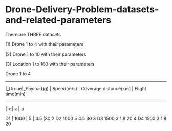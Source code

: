# Drone-Delivery-Problem-datasets-and-related-parameters
There are THREE datasets

(1) Drone 1 to 4 with their parameters

(2) Drone 1 to 10 with their parameters

(3) Location 1 to 100 with their parameters


Drone 1 to 4
____________________________________________________________________________
|_Drone|_Payload(g)  | Speed(m/s)  | Coverage distance(km) | Flight time(min)
____________________________________________________________________________
|-q|-a|-a

D1    |	1000        |	5           |	4.5                   |30
2	D2	1000	5	4.5	30
3	D3	1500	3	1.8	20
4	D4	1500	3	1.8	20
